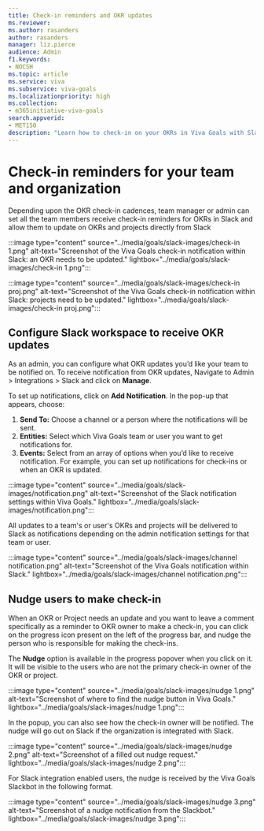 ```yaml
---
title: Check-in reminders and OKR updates
ms.reviewer: 
ms.author: rasanders
author: rasanders
manager: liz.pierce
audience: Admin
f1.keywords:
- NOCSH
ms.topic: article
ms.service: viva
ms.subservice: viva-goals
ms.localizationpriority: high
ms.collection:  
- m365initiative-viva-goals  
search.appverid:
- MET150
description: "Learn how to check-in on your OKRs in Viva Goals with Slack"
---
```


# Check-in reminders for your team and organization

Depending upon the OKR check-in cadences, team manager or admin can set all the team members receive check-in reminders for OKRs in Slack and allow them to update on OKRs and projects directly from Slack 
  
:::image type="content" source="../media/goals/slack-images/check-in 1.png" alt-text="Screenshot of the Viva Goals check-in notification within Slack: an OKR needs to be updated." lightbox="../media/goals/slack-images/check-in 1.png":::

:::image type="content" source="../media/goals/slack-images/check-in proj.png" alt-text="Screenshot of the Viva Goals check-in notification within Slack: projects need to be updated." lightbox="../media/goals/slack-images/check-in proj.png":::

## Configure Slack workspace to receive OKR updates 

As an admin, you can configure what OKR updates you’d like your team to be notified on.  To receive notification from OKR updates, Navigate to Admin > Integrations > Slack and click on **Manage**. 

To set up notifications, click on **Add Notification**. In the pop-up that appears, choose: 

1. **Send To:** Choose a channel or a person where the notifications will be sent. 
2. **Entities:** Select which Viva Goals team or user you want to get notifications for. 
3. **Events:** Select from an array of options when you’d like to receive notification. For example, you can set up notifications for check-ins or when an OKR is updated.  

:::image type="content" source="../media/goals/slack-images/notification.png" alt-text="Screenshot of the Slack notification settings within Viva Goals." lightbox="../media/goals/slack-images/notification.png":::

All updates to a team's or user's OKRs and projects will be delivered to Slack as notifications depending on the admin notification settings for that team or user. 

:::image type="content" source="../media/goals/slack-images/channel notification.png" alt-text="Screenshot of the Viva Goals notification within Slack." lightbox="../media/goals/slack-images/channel notification.png":::

## Nudge users to make check-in 

When an OKR or Project needs an update and you want to leave a comment specifically as a reminder to OKR owner to make a check-in, you can click on the progress icon present on the left of the progress bar, and nudge the person who is responsible for making the check-ins. 

The **Nudge** option is available in the progress popover when you click on it. It will be visible to the users who are not the primary check-in owner of the OKR or project.

 :::image type="content" source="../media/goals/slack-images/nudge 1.png" alt-text="Screenshot of where to find the nudge button in Viva Goals." lightbox="../media/goals/slack-images/nudge 1.png":::

In the popup, you can also see how the check-in owner will be notified. The nudge will go out on Slack if the organization is integrated with Slack. 

 :::image type="content" source="../media/goals/slack-images/nudge 2.png" alt-text="Screenshot of a filled out nudge request." lightbox="../media/goals/slack-images/nudge 2.png":::

For Slack integration enabled users, the nudge is received by the Viva Goals Slackbot in the following format. 

 :::image type="content" source="../media/goals/slack-images/nudge 3.png" alt-text="Screenshot of a nudge notification from the Slackbot." lightbox="../media/goals/slack-images/nudge 3.png":::
